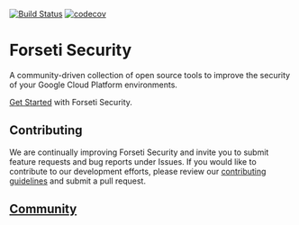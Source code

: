 [![Build Status](https://travis-ci.org/GoogleCloudPlatform/forseti-security.svg?branch=master)](https://travis-ci.org/GoogleCloudPlatform/forseti-security) [![codecov](https://codecov.io/gh/GoogleCloudPlatform/forseti-security/branch/master/graph/badge.svg)](https://codecov.io/gh/GoogleCloudPlatform/forseti-security)

# Forseti Security

A community-driven collection of open source tools to improve the security
of your Google Cloud Platform environments.

[Get Started](http://forsetisecurity.org/docs/quickstarts/forseti-security/)
with Forseti Security.

## Contributing

We are continually improving Forseti Security and invite you to submit feature
requests and bug reports under Issues. If you would like to contribute to our
development efforts, please review our [contributing guidelines](/CONTRIBUTING.md)
and submit a pull request.

## [Community](http://http://forsetisecurity.org/community/)
